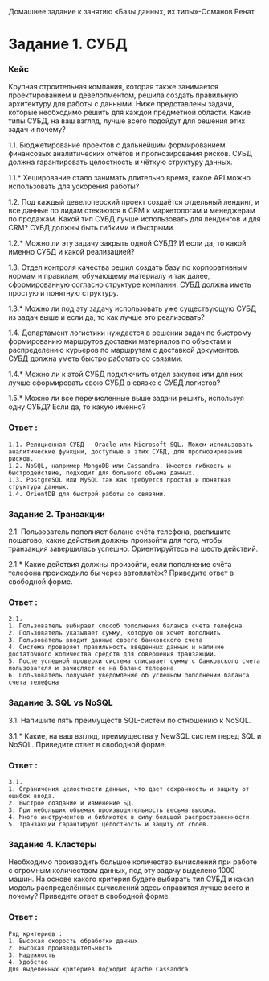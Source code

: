  Домашнее задание к занятию «Базы данных, их типы»-Османов Ренат


# Задание 1. СУБД
### Кейс
Крупная строительная компания, которая также занимается проектированием и девелопментом, решила создать правильную архитектуру для работы с данными. Ниже представлены задачи, которые необходимо решить для каждой предметной области.
Какие типы СУБД, на ваш взгляд, лучше всего подойдут для решения этих задач и почему?

1.1. Бюджетирование проектов с дальнейшим формированием финансовых аналитических отчётов и прогнозирования рисков. СУБД должна гарантировать целостность и чёткую структуру данных.

1.1.* Хеширование стало занимать длительно время, какое API можно использовать для ускорения работы?

1.2. Под каждый девелоперский проект создаётся отдельный лендинг, и все данные по лидам стекаются в CRM к маркетологам и менеджерам по продажам. Какой тип СУБД лучше использовать для лендингов и для CRM? СУБД должны быть гибкими и быстрыми.

1.2.* Можно ли эту задачу закрыть одной СУБД? И если да, то какой именно СУБД и какой реализацией?

1.3. Отдел контроля качества решил создать базу по корпоративным нормам и правилам, обучающему материалу и так далее, сформированную согласно структуре компании. СУБД должна иметь простую и понятную структуру.

1.3.* Можно ли под эту задачу использовать уже существующую СУБД из задач выше и если да, то как лучше это реализовать?

1.4. Департамент логистики нуждается в решении задач по быстрому формированию маршрутов доставки материалов по объектам и распределению курьеров по маршрутам с доставкой документов. СУБД должна уметь быстро работать со связями.

1.4.* Можно ли к этой СУБД подключить отдел закупок или для них лучше сформировать свою СУБД в связке с СУБД логистов?

1.5.* Можно ли все перечисленные выше задачи решить, используя одну СУБД? Если да, то какую именно?

### Ответ : 
```
1.1. Реляционная СУБД - Oracle или Microsoft SQL. Можем использовать аналитические функции, доступные в этих СУБД, для прогнозирования рисков.  
1.2. NoSQL, например MongoDB или Cassandra. Имеется гибкость и быстродействие, подходит для большого объема данных.
1.3. PostgreSQL или MySQL так как требуется простая и понятная структура данных.
1.4. OrientDB для быстрой работы со связями.  
```

### Задание 2. Транзакции
2.1. Пользователь пополняет баланс счёта телефона, распишите пошагово, какие действия должны произойти для того, чтобы транзакция завершилась успешно. Ориентируйтесь на шесть действий.

2.1.* Какие действия должны произойти, если пополнение счёта телефона происходило бы через автоплатёж?
Приведите ответ в свободной форме.

### Ответ : 
```
2.1.   
1. Пользователь выбирает способ пополнения баланса счета телефона 
2. Пользователь указывает сумму, которую он хочет пополнить.
3. Пользователь вводит данные своего банковского счета 
4. Система проверяет правильность введенных данных и наличие достаточного количества средств для совершения транзакции.
5. После успешной проверки система списывает сумму с банковского счета пользователя и зачисляет ее на баланс телефона
6. Пользователь получает уведомление об успешном пополнении баланса счета телефона
```

### Задание 3. SQL vs NoSQL
3.1. Напишите пять преимуществ SQL-систем по отношению к NoSQL.

3.1.* Какие, на ваш взгляд, преимущества у NewSQL систем перед SQL и NoSQL.
Приведите ответ в свободной форме.

### Ответ : 
```
3.1.  
1. Ограничения целостности данных, что дает сохранность и защиту от ошибок ввода.  
2. Быстрое создание и изменение БД.  
3. При небольших объемах производительность весьма высока.  
4. Много инструментов и библиотек в силу большой распространенности.  
5. Транзакции гарантируют целостность и защиту от сбоев.  
```

### Задание 4. Кластеры
Необходимо производить большое количество вычислений при работе с огромным количеством данных, под эту задачу выделено 1000 машин.
На основе какого критерия будете выбирать тип СУБД и какая модель распределённых вычислений здесь справится лучше всего и почему?
Приведите ответ в свободной форме.

### Ответ : 
```
Ряд критериев :
1. Высокая скорость обработки данных
2. Высокая производительность
3. Надежность
4. Удобство
Для выделенных критериев подходит Apache Cassandra. 
```